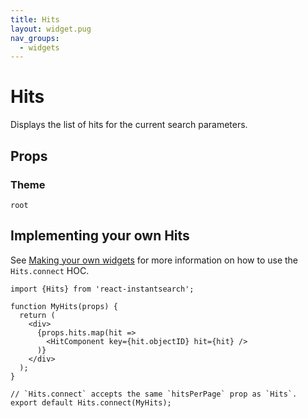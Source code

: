 ```yaml
---
title: Hits
layout: widget.pug
nav_groups:
  - widgets
---
```


# Hits

Displays the list of hits for the current search parameters.

## Props

<!-- props default ./index.js -->

### Theme

`root`

## Implementing your own Hits

See [Making your own widgets](../Customization.md) for more information on how to use the `Hits.connect` HOC.

```
import {Hits} from 'react-instantsearch';

function MyHits(props) {
  return (
    <div>
      {props.hits.map(hit =>
        <HitComponent key={hit.objectID} hit={hit} />
      )}
    </div>
  );
}

// `Hits.connect` accepts the same `hitsPerPage` prop as `Hits`.
export default Hits.connect(MyHits);
```
